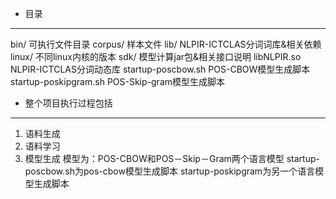 + 目录
----------
bin/	可执行文件目录
corpus/	样本文件
lib/	NLPIR-ICTCLAS分词词库&相关依赖
linux/	不同linux内核的版本
sdk/	模型计算jar包&相关接口说明
libNLPIR.so	NLPIR-ICTCLAS分词动态库
startup-poscbow.sh	POS-CBOW模型生成脚本
startup-poskipgram.sh POS-Skip-gram模型生成脚本

+ 整个项目执行过程包括
----------------------
1) 语料生成
2) 语料学习
3) 模型生成
	模型为：POS-CBOW和POS－Skip－Gram两个语言模型
	startup-poscbow.sh为pos-cbow模型生成脚本
	startup-poskipgram为另一个语言模型生成脚本 


